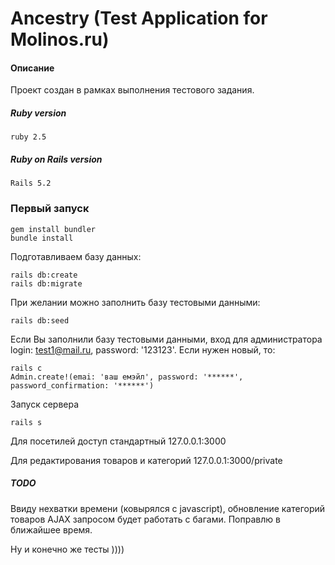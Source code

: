 # Ancestry (Test Application for Molinos.ru)

#### Описание

Проект создан в рамках выполнения тестового задания.  

##### Ruby version
```
ruby 2.5
```

##### Ruby on Rails version
```
Rails 5.2
```

### Первый запуск
```
gem install bundler
bundle install
```

Подготавливаем базу данных:

```
rails db:create
rails db:migrate
```

При желании можно заполнить базу тестовыми данными: 

```
rails db:seed
```
Если Вы заполнили базу тестовыми данными, вход для администратора login: test1@mail.ru, password: '123123'. Если нужен новый, то:

```
rails c
Admin.create!(emai: 'ваш емэйл', password: '******', password_confirmation: '******')
```

Запуск сервера

```
rails s
```
Для посетилей доступ стандартный  127.0.0.1:3000

Для редактирования  товаров и категорий 127.0.0.1:3000/private

##### TODO

Ввиду нехватки времени (ковырялся с javascript), обновление категорий товаров AJAX запросом будет работать с багами. Поправлю в ближайшее время. 

Ну и конечно же тесты ))))

